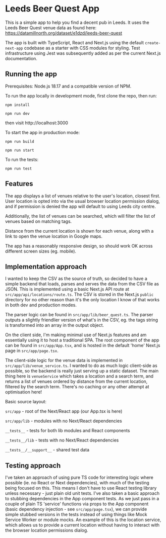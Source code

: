 # Leeds Beer Quest App

This is a simple app to help you find a decent pub in Leeds. It uses the Leeds Beer Quest venue data as found here: https://datamillnorth.org/dataset/e1dzd/leeds-beer-quest

The app is built with TypeScript, React and Next.js using the default `create-next-app` codebase as a starter with CSS modules for styling. Test infrastructure using Jest was subsequently added as per the current Next.js documentation.

## Running the app

Prerequisites: Node.js 18.17 and a compatible version of NPM.

To run the app locally in development mode, first clone the repo, then run:

    npm install

    npm run dev

then visit http://localhost:3000

To start the app in production mode:

    npm run build

    npm run start

To run the tests:

    npm run test

## Features

The app displays a list of venues relative to the user's location, closest first. User location is opted into via the usual browser location permission dialog, and if permission is denied the app will default to using Leeds city centre.

Additionally, the list of venues can be searched, which will filter the list of venues based on matching tags.

Distance from the current location is shown for each venue, along with a link to open the venue location in Google maps.

The app has a reasonably responsive design, so should work OK across different screen sizes (eg. mobile).

## Implementation approach

I wanted to keep the CSV as the source of truth, so decided to have a simple backend that loads, parses and serves the data from the CSV file as JSON. This is implemented using a basic Next.js API route at `src/app/api/locations/route.ts`. The CSV is stored in the Next.js `public` directory for no other reason than it's the only location I know of that works in both dev and production modes.

The parser logic can be found in `src/app/lib/beer_quest.ts`. The parser outputs a slightly friendlier version of what's in the CSV, eg. the tags string is transformed into an array in the output object.

On the client side, I'm making minimal use of Next.js features and am essentially using it to host a traditional SPA. The root component of the app can be found in `src/app/App.tsx`, and is hosted in the default 'home' Next.js page in `src/app/page.tsx`.

The client-side logic for the venue data is implemented in `src/app/lib/venue_service.ts`. I wanted to do as much logic client-side as possible, so the backend is really just serving up a static dataset. The main thing here is `venueService` which takes a location and a search term, and returns a list of venues ordered by distance from the current location, filtered by the search term. There's no caching or any other attempt at optimisation here!

Basic source layout:

`src/app` - root of the Next/React app (our App.tsx is here)

`src/app/lib` - modules with no Next/React dependencies

`__tests__` - tests for both lib modules and React components

`__tests__/lib` - tests with no Next/React dependencies

`__tests__/__support__` - shared test data

## Testing approach

I've taken an approach of using pure TS code for interesting logic where possible (ie. no React or Next dependencies), with much of the testing being focused on this. This means I don't have to use React testing library unless necessary - just plain old unit tests. I've also taken a basic approach to stubbing dependencies in the App component tests. As we just pass in a couple of plain TS 'service' functions via props to the App component (basic dependency injection - see `src/app/page.tsx`), we can provide simple stubbed versions in the tests instead of using things like Mock Service Worker or module mocks. An example of this is the location service, which allows us to provide a current location without having to interact with the browser location permissions dialog.
